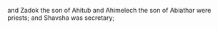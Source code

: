 and Zadok the son of Ahitub and Ahimelech the son of Abiathar were priests; and Shavsha was secretary;

